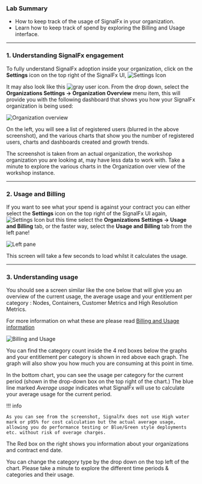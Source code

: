 ### Lab Summary

*  How to keep track of the usage of SignalFx in your organization.
*  Learn how to keep track of spend by exploring the Billing and Usage interface.

---

### 1. Understanding SignalFx engagement

To fully understand SignalFx adoption inside your organization, click on the **Settings** icon on the top right of the SignalFx UI,
![Settings Icon](../images/M1-l7-1.jpg)

It may also look like this ![gray user icon](../images/M1-l7-2.jpg).
From the drop down, select the **Organizations Settings → Organization Overview** menu item, this will provide 
you with the following dashboard that shows you how your SignalFx organization is being used:

![Organization overview](../images/M1-l7-3.jpg)

On the left, you will see a list of registered users (blurred in the above screenshot), and the various charts that show you the number of registered users, charts and dashboards created and growth trends.

The screenshot is taken from an actual organization, the workshop organization  you are looking at,
may have less data to work with.
Take a minute to explore the various charts in the Organization over view of the workshop instance.

---

### 2. Usage and Billing
If you want to see what your spend is against your contract you can either select the  **Settings** icon on the top right of the SignalFx UI again,
![Settings Icon](../images/M1-l7-1.jpg)
but this time select the **Organizations Settings → Usage and Billing** tab, or the faster way, select the **Usage and Billing** tab from the left pane!

![Left pane](../images/M1-l7-4.jpg)

This screen will take a few seconds to load whilst it calculates the usage.

---

### 3. Understanding usage
You should see a screen similar like the one below  that will give you an overview of the current usage, 
the average usage  and your entitlement per category : Nodes, Containers, Customer Metrics and 
High Resolution Metrics.  

For more information on what these are please read [ Billing and Usage information](https://docs.signalfx.com/en/latest/admin-guide/usage.html#viewing-billing-and-usage-information)
 
![Billing and Usage](../images/M1-l7-6.jpg)

You can find the category count inside the 4 red boxes below the graphs and your entitlement 
per category is shown in red above each graph. 
The graph will also show you how much you are consuming at this point in time.

In the bottom chart, you can see the usage per category for the current period (shown in the 
drop-down box on the top right of the chart.) 
The blue line marked _Average usage_ indicates what SignalFx will use to calculate your average usage 
for the current period. 

!!! info

    As you can see from the screenshot, SignalFx does not use High water mark or p95% for cost calculation but the actual average usage, allowing you do performance testing or Blue/Green style deployments etc. without risk of overage charges.

The Red box on the right  shows you information about your organizations and contract end date.

You can change the category type by the drop down on the top left of the chart.
Please take a minute to explore the different time periods & categories and their usage.
